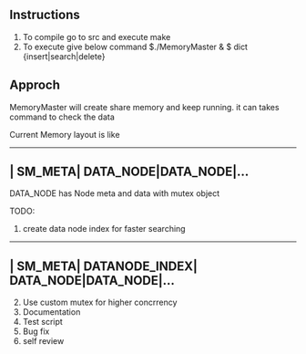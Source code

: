 
## Instructions

1. To compile go to src and execute make
2. To execute give below command
	$./MemoryMaster &
	$ dict {insert|search|delete} <word>



## Approch

MemoryMaster will create share memory and keep running. it can takes command to check the data

Current Memory layout is like

---------------------------------
| SM_META| DATA_NODE|DATA_NODE|...
---------------------------------

DATA_NODE has Node meta and data with mutex object

TODO:
1. create data node index for faster searching
-----------------------------------------------
| SM_META| DATANODE_INDEX| DATA_NODE|DATA_NODE|...
-----------------------------------------------
2. Use custom mutex for higher concrrency
3. Documentation
4. Test script
5. Bug fix
6. self review


